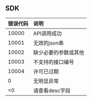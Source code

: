
## SDK
| 错误代码  | 说明         |   
|:------|:-----------|   
| 10000 | API调用成功    |   
| 10001 | 无效的json串   |   
| 10002 | 缺少必要的参数或其他 |   
| 10003 | 不支持的接口编号   |   
| 10004 | 许可已过期      |   
| 0     | 无明显异常      |   
| <0    | 请查看desc字段  |   